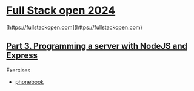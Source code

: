 # [Full Stack open 2024](/)

[https://fullstackopen.com](https://fullstackopen.com)

## [Part 3. Programming a server with NodeJS and Express](https://fullstackopen.com/en/part3)

Exercises 

- [phonebook](/part3/phonebook)
